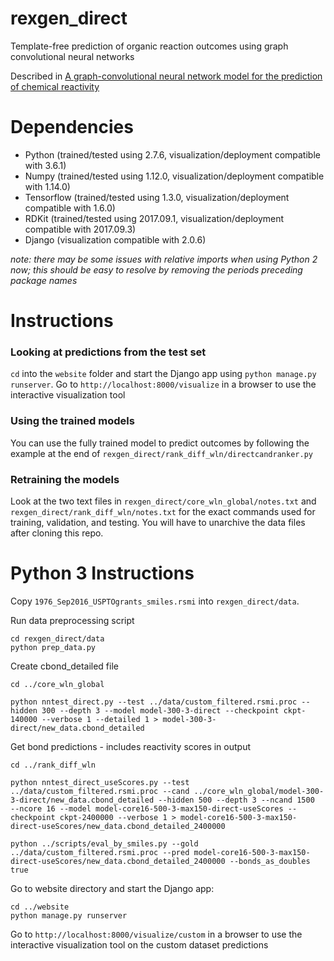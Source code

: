 # rexgen_direct
Template-free prediction of organic reaction outcomes using graph convolutional neural networks

Described in [A graph-convolutional neural network model for the prediction of chemical reactivity](https://pubs.rsc.org/en/content/articlelanding/2019/sc/c8sc04228d)

# Dependencies
- Python (trained/tested using 2.7.6, visualization/deployment compatible with 3.6.1)
- Numpy (trained/tested using 1.12.0, visualization/deployment compatible with 1.14.0)
- Tensorflow (trained/tested using 1.3.0, visualization/deployment compatible with 1.6.0)
- RDKit (trained/tested using 2017.09.1, visualization/deployment compatible with 2017.09.3)
- Django (visualization compatible with 2.0.6)

_note: there may be some issues with relative imports when using Python 2 now; this should be easy to resolve by removing the periods preceding package names_

# Instructions 


### Looking at predictions from the test set
```cd``` into the ```website``` folder and start the Django app using ```python manage.py runserver```. Go to ```http://localhost:8000/visualize``` in a browser to use the interactive visualization tool

### Using the trained models
You can use the fully trained model to predict outcomes by following the example at the end of ```rexgen_direct/rank_diff_wln/directcandranker.py```

### Retraining the models
Look at the two text files in ```rexgen_direct/core_wln_global/notes.txt``` and ```rexgen_direct/rank_diff_wln/notes.txt``` for the exact commands used for training, validation, and testing. You will have to unarchive the data files after cloning this repo.

# Python 3 Instructions
Copy ```1976_Sep2016_USPTOgrants_smiles.rsmi``` into ```rexgen_direct/data```.

Run data preprocessing script

    cd rexgen_direct/data
    python prep_data.py

Create cbond_detailed file

    cd ../core_wln_global

    python nntest_direct.py --test ../data/custom_filtered.rsmi.proc --hidden 300 --depth 3 --model model-300-3-direct --checkpoint ckpt-140000 --verbose 1 --detailed 1 > model-300-3-direct/new_data.cbond_detailed

Get bond predictions - includes reactivity scores in output

    cd ../rank_diff_wln

    python nntest_direct_useScores.py --test ../data/custom_filtered.rsmi.proc --cand ../core_wln_global/model-300-3-direct/new_data.cbond_detailed --hidden 500 --depth 3 --ncand 1500   --ncore 16 --model model-core16-500-3-max150-direct-useScores --checkpoint ckpt-2400000 --verbose 1 > model-core16-500-3-max150-direct-useScores/new_data.cbond_detailed_2400000
    
    python ../scripts/eval_by_smiles.py --gold ../data/custom_filtered.rsmi.proc --pred model-core16-500-3-max150-direct-useScores/new_data.cbond_detailed_2400000 --bonds_as_doubles true

Go to website directory and start the Django app:

    cd ../website
    python manage.py runserver


Go to ```http://localhost:8000/visualize/custom``` in a browser to use the interactive visualization tool on the custom dataset predictions
